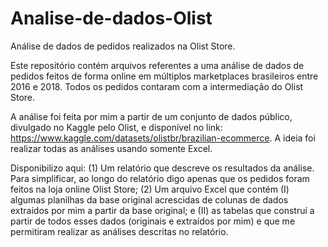 # Analise-de-dados-Olist
Análise de dados de pedidos realizados na Olist Store.

Este repositório contém arquivos referentes a uma análise de dados de pedidos feitos de forma online em múltiplos marketplaces brasileiros entre 2016 e 2018. Todos os pedidos contaram com a intermediação do Olist Store.

A análise foi feita por mim a partir de um conjunto de dados público, divulgado no Kaggle pelo Olist, e disponível no link: https://www.kaggle.com/datasets/olistbr/brazilian-ecommerce.
A ideia foi realizar todas as análises usando somente Excel.

Disponibilizo aqui:
(1) Um relatório que descreve os resultados da análise. Para simplificar, ao longo do relatório digo apenas que os pedidos foram feitos na loja online Olist Store;
(2) Um arquivo Excel que contém (I) algumas planilhas da base original acrescidas de colunas de dados extraídos por mim a partir da base original; e (II)
as tabelas que construí a partir de todos esses dados (originais e extraídos por mim) e que me permitiram realizar as análises descritas no relatório.
